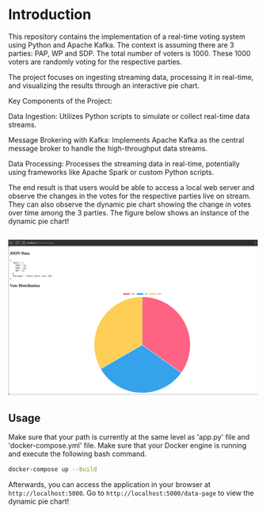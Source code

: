 # Introduction

This repository contains the implementation of a real-time voting system using Python and Apache Kafka. The context is assuming there are 3 parties: PAP, WP and SDP. The total number of voters is 1000. These 1000 voters are randomly voting for the respective parties.

The project focuses on ingesting streaming data, processing it in real-time, and visualizing the results through an interactive pie chart.

Key Components of the Project:

Data Ingestion: Utilizes Python scripts to simulate or collect real-time data streams.

Message Brokering with Kafka: Implements Apache Kafka as the central message broker to handle the high-throughput data streams.

Data Processing: Processes the streaming data in real-time, potentially using frameworks like Apache Spark or custom Python scripts.

The end result is that users would be able to access a local web server and observe the changes in the votes for the respective parties live on stream. They can also observe the dynamic pie chart showing the change in votes over time among the 3 parties. The figure below shows an instance of the dynamic pie chart!

![Flowchart](Voting_System.jpg)
---

## Usage

Make sure that your path is currently at the same level as 'app.py' file and 'docker-compose.yml' file. Make sure that your Docker engine is running and execute the following bash command.

```bash
docker-compose up --build
```
Afterwards, you can access the application in your browser at `http://localhost:5000`. Go to `http://localhost:5000/data-page` to view the dynamic pie chart!
